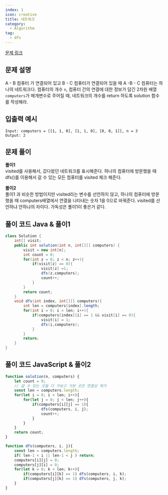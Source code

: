```yaml
---
index: 1
icon: creative
title: 네트워크
category:
  - Algorithm
tag:
  - dfs
---
```


[문제 링크](https://programmers.co.kr/learn/courses/30/lessons/43162)

## 문제 설명

A - B 컴퓨터 가 연결되어 있고 B - C 컴퓨터가 연결되어 있을 때 A -B - C 컴퓨터는 하나의 네트워크다. 
컴퓨터의 개수 `n`, 컴퓨터 간의 연결에 대한 정보가 담긴 2차원 배열 `computers`가 매개변수로 주어질 때, 네트워크의 개수를 return 하도록 solution 함수를 작성해라.

## 입출력 예시

```
Input: computers = [[1, 1, 0], [1, 1, 0], [0, 0, 1]], n = 3
Output: 2
```

## 문제 풀이
 
**풀이1**  
visited를 사용해서, 갔다왔던 네트워크를 표시해준다. 하나의 컴퓨터에 방문했을 때 dfs()를 이용해서 갈 수 있는 모든 컴퓨터를 visited 체크 해준다.

**풀이2**  
풀이1 과 비슷한 방법이지만 visited라는 변수를 선언하지 않고, 하나의 컴퓨터에 방문했을 때 computers배열에서 연결을 나타내는 숫자 1을 0으로 바꿔준다. visited를 선언하냐 안하냐의 차이다. 
가독성은 풀이1이 좋은거 같다.

## 풀이 코드 Java & 풀이1

```java
class Solution {
    int[] visit;
    public int solution(int n, int[][] computers) {
        visit = new int[n];
        int count = 0;
        for(int z = 0; z < n; z++){
            if(visit[z] == 0){
                visit[z] =1;
                dfs(z,computers);
                count++;
            }
        }
        return count;
    }
    void dfs(int index, int[][] computers){
        int len = computers[index].length;
        for(int i = 0; i < len; i++){
            if(computers[index][i] == 1 && visit[i] == 0){
                visit[i] = 1;
                dfs(i,computers);
            }
        }
        return;
    }
}
```

## 풀이 코드 JavaScript & 풀이2
```js
function solution(n, computers) {
    let count = 0;
    // 갈 수 있는 곳을 다 가보고 가본 곳은 연결성 제거
    const len = computers.length;
    for(let i = 0; i < len; i++){
        for(let j = 0; j < len; j++){
            if(computers[i][j] == 1){
                dfs(computers, i, j);
                count++;
            }
        }
    }
    return count;
}

function dfs(computers, i, j){
    const len = computers.length;
    if( len-1 < i || len-1 < j ) return;
    computers[i][j] = 0;
    computers[j][i] = 0;
    for(let k = 0; k < len; k++){
        if(computers[i][k] == 1) dfs(computers, i, k);
        if(computers[j][k] == 1) dfs(computers, j, k);
    }
}
```